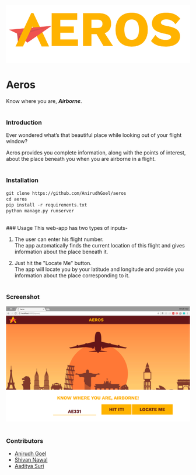 ![Aeros](pilotsplus/static/img/aeros2.png)
# Aeros
Know where you are, **_Airborne_**.
<br><br>
### Introduction
Ever wondered what’s that beautiful place while looking out of your flight window?

Aeros provides you complete information, along with the points of interest, about the place beneath you when you are airborne in a flight.
<br><br>
### Installation

```
git clone https://github.com/AnirudhGoel/aeros
cd aeros
pip install -r requirements.txt
python manage.py runserver
```
<br>
### Usage
This web-app has two types of inputs-

1. The user can enter his flight number.<br>The app automatically finds the current location of this flight and gives information about the place beneath it.


2. Just hit the "Locate Me" button. <br>The app will locate you by your latitude and longitude and provide you information about the place corresponding to it.
<br><br>
### Screenshot
![ss1](pilotsplus/static/img/ss1.png)
<br><br>
### Contributors
- [Anirudh Goel](http://anirudhgoel.me)
- [Shivan Nawal](https://github.com/Shivan11)
- [Aaditya Suri](https://github.com/Aaditya21396)